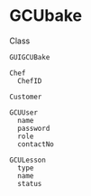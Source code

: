 # GCUbake


Class

    GUIGCUBake
    
    Chef
      ChefID
      
    Customer
    
    GCUUser
      name 
      password
      role
      contactNo
      
    GCULesson
      type 
      name 
      status
